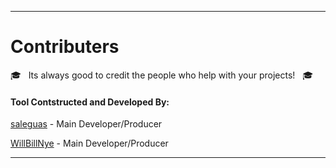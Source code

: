 ------------------------------------------------------------------------

# Contributers

:mortar_board: &nbsp; Its always good to credit the people who help with your projects! &nbsp; :mortar_board:

#### **Tool Contstructed and Developed By:**
[saleguas](https://github.com/saleguas) - Main Developer/Producer

[WillBillNye](https://github.com/WillBillNye) - Main Developer/Producer

------------------------------------------------------------------------
